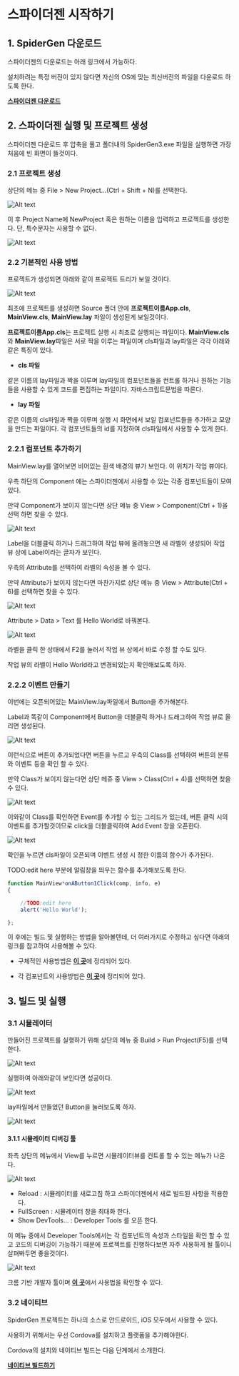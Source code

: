 # 스파이더젠 시작하기

## 1. SpiderGen 다운로드

스파이더젠의 다운로드는 아래 링크에서 가능하다.

설치하려는 특정 버전이 있지 않다면 자신의 OS에 맞는 최신버전의 파일을 다운로드 하도록 한다.

<!-- [**스파이더젠 다운로드**](https://www.spidergen.org:8454/) -->
<a href="https://www.spidergen.org:8454/" target="_blank"><strong>스파이더젠 다운로드</strong></a>

## 2. 스파이더젠 실행 및 프로젝트 생성

스파이더젠 다운로드 후 압축을 풀고 폴더내의 SpiderGen3.exe 파일을 실행하면 가장 처음에 빈 화면이 뜰것이다.

### 2.1 프로젝트 생성

상단의 메뉴 중 File > New Project...(Ctrl + Shift + N)를 선택한다.

![Alt text](./image/NewProject.png)

이 후 Project Name에 NewProject 혹은 원하는 이름을 입력하고 프로젝트를 생성한다. 단, 특수문자는 사용할 수 없다.

![Alt text](./image/NewProjectDlg.png)

### 2.2 기본적인 사용 방법

프로젝트가 생성되면 아래와 같이 프로젝트 트리가 보일 것이다.

![Alt text](./image/ProjectTree.png)

최초에 프로젝트를 생성하면 Source 폴더 안에 **프로젝트이름App.cls**, **MainView.cls**, **MainView.lay** 파일이 생성된게 보일것이다.

**프로젝트이름App.cls**는 프로젝트 실행 시 최초로 실행되는 파일이다. **MainView.cls**와 **MainView.lay**파일은 서로 짝을 이루는 파일이며 cls파일과 lay파일은 각각 아래와 같은 특징이 있다.

* **cls 파일**

같은 이름의 lay파일과 짝을 이루며 lay파일의 컴포넌트들을 컨트롤 하거나 원하는 기능들을 사용할 수 있게 코드를 편집하는 파일이다. 자바스크립트문법을 따른다.

* **lay 파일**

같은 이름의 cls파일과 짝을 이루며 실행 시 화면에서 보일 컴포넌트들을 추가하고 모양을 만드는 파일이다. 각 컴포넌트들의 id를 지정하여 cls파일에서 사용할 수 있게 한다.

### 2.2.1 컴포넌트 추가하기

MainView.lay를 열어보면 비어있는 흰색 배경의 뷰가 보인다. 이 위치가 작업 뷰이다.

우측 하단의 Component 에는 스파이더젠에서 사용할 수 있는 각종 컴포넌트들이 모여 있다.

만약 Component가 보이지 않는다면 상단 메뉴 중 View > Component(Ctrl + 1)을 선택 하면 찾을 수 있다.

![Alt text](./image/Component.png)

Label을 더블클릭 하거나 드래그하여 작업 뷰에 올려놓으면 새 라벨이 생성되어 작업 뷰 상에 Label이라는 글자가 보인다.

우측의 Attribute를 선택하여 라벨의 속성을 볼 수 있다.

만약 Attribute가 보이지 않는다면 마찬가지로 상단 메뉴 중 View > Attribute(Ctrl + 6)를 선택하면 찾을 수 있다.

![Alt text](./image/HelloWorld.png)

Attribute > Data > Text 를 Hello World로 바꿔본다.

![Alt text](./image/F2edit.png)

라벨을 클릭 한 상태에서 F2를 눌러서 작업 뷰 상에서 바로 수정 할 수도 있다.

작업 뷰의 라벨이 Hello World라고 변경되었는지 확인해보도록 하자.

### 2.2.2 이벤트 만들기

이번에는 오픈되어있는 MainView.lay파일에서 Button을 추가해본다.

Label과 똑같이 Component에서 Button을 더블클릭 하거나 드래그하여 작업 뷰로 올리면 생성된다.

![Alt text](./image/NewButton.png)

이런식으로 버튼이 추가되었다면 버튼을 누르고 우측의 Class를 선택하여 버튼의 분류와 이벤트 등을 확인 할 수 있다.

만약 Class가 보이지 않는다면 상단 메쥬 중 View > Class(Ctrl + 4)를 선택하면 찾을 수 있다.

![Alt text](./image/BtnClass.png)

이와같이 Class를 확인하면 Event를 추가할 수 있는 그리드가 있는데, 버튼 클릭 시의 이벤트를 추가할것이므로 click을 더블클릭하여 Add Event 창을 오픈한다.

![Alt text](./image/AddEvent.png)

확인을 누르면 cls파일이 오픈되며 이벤트 생성 시 정한 이름의 함수가 추가된다.

TODO:edit here 부분에 알림창을 띄우는 함수를 추가해보도록 한다.

```Javascript
function MainView*onAButton1Click(comp, info, e)
{

	//TODO:edit here
	alert('Hello World');

};
```

이 후에는 빌드 및 실행하는 방법을 알아볼텐데, 더 여러가지로 수정하고 싶다면 아래의 링크를 참고하여 사용해볼 수 있다.

* 구체적인 사용방법은 <a href="https://wikidocs.net/22777" target="_blank"><strong>이 곳</strong></a>에 정리되어 있다.

* 각 컴포넌트의 사용방법은 <a href="http://manual.spidergen.org/" target="_blank"><strong>이 곳</strong></a>에 정리되어 있다.

## 3. 빌드 및 실행

### 3.1 시뮬레이터

만들어진 프로젝트를 실행하기 위해 상단의 메뉴 중 Build > Run Project(F5)를 선택 한다.

![Alt text](./image/RunProject.png)

실행하여 아래와같이 보인다면 성공이다.

![Alt text](./image/Simulaotr.png)

lay파일에서 만들었던 Button을 눌러보도록 하자.

![Alt text](./image/HelloWorldAlert.png)

#### 3.1.1 시뮬레이터 디버깅 툴

좌측 상단의 메뉴에서 View를 누르면 시뮬레이터뷰를 컨트롤 할 수 있는 메뉴가 나온다.

![Alt text](./image/SimulatorMenu.png)

* Reload : 시뮬레이터를 새로고침 하고 스파이더젠에서 새로 빌드된 사항을 적용한다.
* FullScreen : 시뮬레이터 창을 최대화 한다.
* Show DevTools... : Developer Tools 를 오픈 한다.

이 메뉴 중에서 Developer Tools에서는 각 컴포넌트의 속성과 스타일을 확인 할 수 있고 코드의 디버깅이 가능하기 때문에 프로젝트를 진행하다보면 자주 사용하게 될 툴이니 살펴봐두면 좋을것이다.

![Alt text](./image/DevTools.png)

크롬 기반 개발자 툴이며 <a href="https://developers.google.com/web/tools/chrome-devtools" target="_blank"><strong>이 곳</strong></a>에서 사용법을 확인할 수 있다.

### 3.2 네이티브

SpiderGen 프로젝트는 하나의 소스로 안드로이드, iOS 모두에서 사용할 수 있다.

사용하기 위해서는 우선 Cordova를 설치하고 플랫폼을 추가해야한다.

Cordova의 설치와 네이티브 빌드는 다음 단계에서 소개한다.

[**네이티브 빌드하기**](./CordovaStart.html)
